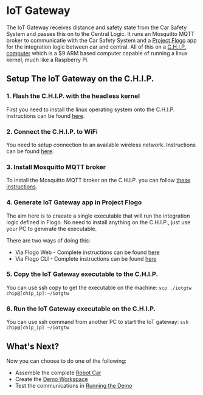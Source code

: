 ﻿# IoT Gateway
The IoT Gateway receives distance and safety state from the Car Safety System and passes this on to the Central Logic.
It runs an Mosquitto MQTT broker to communicatie with the Car Safety System and a [Project Flogo](http://www.flogo.io/) app for the integration logic between car and central.
All of this on a [C.H.I.P. computer](https://getchip.com/pages/chip) which is a $9  ARM based computer capable of running  a linux kernel, much like a Raspberry Pi.

## Setup The IoT Gateway on the C.H.I.P.

### 1. Flash the C.H.I.P. with the headless kernel
First you need to install the linux operating system onto the C.H.I.P.
Instructions can be found [here](http://flash.getchip.com/img/4).

### 2. Connect the C.H.I.P. to WiFi
You need to setup connection to an available wireless network.
Instructions can be found [here](https://www.dexterindustries.com/howto/connect-to-chip-headless-mode/).

### 3. Install Mosquitto MQTT broker
To install the Mosquitto MQTT broker on the C.H.I.P. you can follow [these instructions](https://medium.com/@rossdanderson/installing-mosquitto-broker-on-debian-2a341fe88981).

### 4. Generate IoT Gateway app in Project Flogo
The aim here is to craeate a single executable that will run the integration logic defined in Flogo. No need to install anything on the C.H.I.P., just use your PC to generate the executable.

There are two ways of doing this:

 - Via Flogo Web - Complete instructions can be found [here](flogo-web)
 - Via Flogo CLI - Complete instructions can be found [here](flogo-cli)
 
### 5. Copy the IoT Gateway executable to the C.H.I.P. 
 You can use ssh copy to get the executable on the machine:
 `scp ./iotgtw chip@[chip_ip]:~/iotgtw`

### 6. Run the IoT Gateway executable on the C.H.I.P.
You can use ssh command from another PC to start the IoT gateway:
`ssh chip@[chip_ip] ~/iotgtw`

## What's Next?
Now you can choose to do one of the following:

 - Assemble the complete [Robot Car](../robot-car)
 - Create the [Demo Workspace](../workspace/)
 - Test the communications in [Running the Demo](../running-the-demo/)